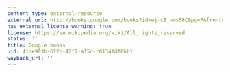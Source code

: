 ```yaml
---
content_type: external-resource
external_url: http://books.google.com/books?id=wj-cB_-ms58C&pg=PAfrontcover
has_external_license_warning: true
license: https://en.wikipedia.org/wiki/All_rights_reserved
status: ''
title: Google books
uid: 41de993b-6f2b-42f7-a15d-c0134fdf0bb1
wayback_url: ''
---
```

